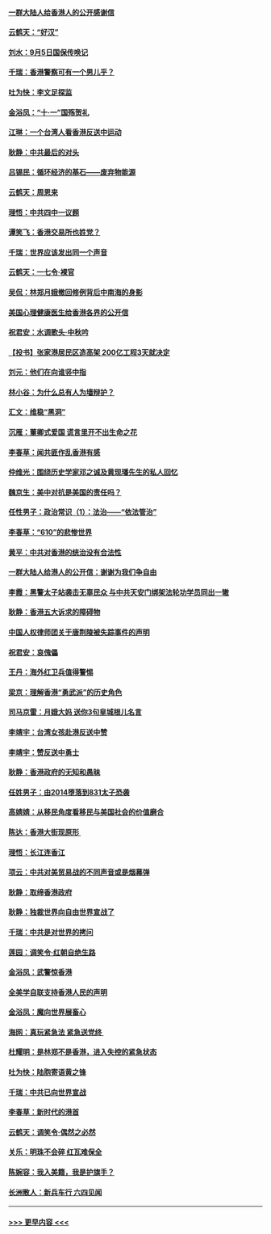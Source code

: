 #### [一群大陆人给香港人的公开感谢信](../pages/nsc993/n11514797.md?t=09112133) 
#### [云鹤天：“好汉”](../pages/nsc993/n11513536.md?t=09112133) 
#### [刘水：9月5日国保传唤记](../pages/nsc993/n11513460.md?t=09112133) 
#### [千瑞：香港警察可有一个男儿乎？](../pages/nsc993/n11513109.md?t=09112133) 
#### [吐为快：李文足探监](../pages/nsc993/n11509622.md?t=09112133) 
#### [金浴凤：“十‧一”国殇贺礼](../pages/nsc993/n11509593.md?t=09112133) 
#### [江琳：一个台湾人看香港反送中运动](../pages/nsc993/n11509211.md?t=09112133) 
#### [耿静：中共最后的对头](../pages/nsc993/n11508308.md?t=09112133) 
#### [吕锡民：循环经济的基石——废弃物能源](../pages/nsc993/n11508212.md?t=09112133) 
#### [云鹤天：周恩来](../pages/nsc993/n11508055.md?t=09112133) 
#### [理悟：中共四中一议题](../pages/nsc993/n11507782.md?t=09112133) 
#### [谭笑飞：香港交易所也姓党？](../pages/nsc993/n11507753.md?t=09112133) 
#### [千瑞：世界应该发出同一个声音](../pages/nsc993/n11507290.md?t=09112133) 
#### [云鹤天：一七令‧裸官](../pages/nsc993/n11507177.md?t=09112133) 
#### [吴侃：林郑月娥撤回修例背后中南海的身影](../pages/nsc993/n11506876.md?t=09112133) 
#### [美国心理健康医生给香港各界的公开信](../pages/nsc993/n11506809.md?t=09112133) 
#### [祝君安：水调歌头‧中秋吟](../pages/nsc993/n11506758.md?t=09112133) 
#### [【投书】张家港居民区造高架 200亿工程3天就决定](../pages/nsc993/n11506682.md?t=09112133) 
#### [刘元：他们在向谁竖中指](../pages/nsc993/n11505384.md?t=09112133) 
#### [林小谷：为什么总有人为墙辩护？](../pages/nsc993/n11505226.md?t=09112133) 
#### [汇文：维稳“黑洞”](../pages/nsc993/n11504347.md?t=09112133) 
#### [沉雁：董卿式爱国 谎言里开不出生命之花](../pages/nsc993/n11503215.md?t=09112133) 
#### [李春草：闻共匪作乱香港有感](../pages/nsc993/n11503072.md?t=09112133) 
#### [仲维光：围绕历史学家邓之诚及黄现璠先生的私人回忆](../pages/nsc993/n11501330.md?t=09112133) 
#### [魏京生：美中对抗是美国的责任吗？](../pages/nsc993/n11500723.md?t=09112133) 
#### [任性男子：政治常识（1）：法治——“依法管治”](../pages/nsc993/n11500791.md?t=09112133) 
#### [李春草：“610”的悲惨世界](../pages/nsc993/n11501141.md?t=09112133) 
#### [黄平：中共对香港的统治没有合法性](../pages/nsc993/n11499473.md?t=09112133) 
#### [一群大陆人给港人的公开信：谢谢为我们争自由](../pages/nsc993/n11500402.md?t=09112133) 
#### [李霞：黑警太子站袭击无辜民众 与中共天安门绑架法轮功学员同出一辙](../pages/nsc993/n11499805.md?t=09112133) 
#### [耿静：香港五大诉求的障碍物](../pages/nsc993/n11497578.md?t=09112133) 
#### [中国人权律师团关于唐荆陵被失踪事件的声明](../pages/nsc993/n11500014.md?t=09112133) 
#### [祝君安：哀傀儡](../pages/nsc993/n11499776.md?t=09112133) 
#### [王丹：海外红卫兵值得警惕](../pages/nsc993/n11498138.md?t=09112133) 
#### [梁京：理解香港“勇武派”的历史角色](../pages/nsc993/n11498006.md?t=09112133) 
#### [司马京雷：月娥大妈  送你3句皇城根儿名言](../pages/nsc993/n11497885.md?t=09112133) 
#### [李靖宇：台湾女孩赴港反送中赞](../pages/nsc993/n11497721.md?t=09112133) 
#### [李靖宇：赞反送中勇士](../pages/nsc993/n11497452.md?t=09112133) 
#### [耿静：香港政府的无知和愚昧](../pages/nsc993/n11494238.md?t=09112133) 
#### [任姓男子：由2014堕落到831太子恐袭](../pages/nsc993/n11496683.md?t=09112133) 
#### [高婧婧：从移民角度看移民与美国社会的价值磨合](../pages/nsc993/n11495757.md?t=09112133) 
#### [陈达：香港大街现原形 ](../pages/nsc993/n11495441.md?t=09112133) 
#### [理悟：长江连香江](../pages/nsc993/n11495377.md?t=09112133) 
#### [项云：中共对美贸易战的不同声音或是烟幕弹](../pages/nsc993/n11494929.md?t=09112133) 
#### [耿静：取缔香港政府](../pages/nsc993/n11494218.md?t=09112133) 
#### [耿静：独裁世界向自由世界宣战了](../pages/nsc993/n11494190.md?t=09112133) 
#### [千瑞：中共是对世界的拷问](../pages/nsc993/n11493021.md?t=09112133) 
#### [莲园：调笑令‧红朝自绝生路](../pages/nsc993/n11493011.md?t=09112133) 
#### [金浴凤：武警惊香港](../pages/nsc993/n11492994.md?t=09112133) 
#### [全美学自联支持香港人民的声明](../pages/nsc993/n11492630.md?t=09112133) 
#### [金浴凤：魔向世界展畜心](../pages/nsc993/n11492599.md?t=09112133) 
#### [海网：真玩紧急法 紧急送党终 ](../pages/nsc993/n11492535.md?t=09112133) 
#### [杜耀明：是林郑不是香港，进入失控的紧急状态](../pages/nsc993/n11491420.md?t=09112133) 
#### [吐为快：陆胞寄语黄之锋](../pages/nsc993/n11491117.md?t=09112133) 
#### [千瑞：中共已向世界宣战](../pages/nsc993/n11490123.md?t=09112133) 
#### [李春草：新时代的港首](../pages/nsc993/n11489864.md?t=09112133) 
#### [云鹤天：调笑令·偶然之必然](../pages/nsc993/n11489701.md?t=09112133) 
#### [关乐：明珠不会碎 红瓦难保全](../pages/nsc993/n11489647.md?t=09112133) 
#### [陈婉容：我入美籍，我是护旗手？](../pages/nsc993/n11487908.md?t=09112133) 
#### [长洲散人：新兵车行 六四见闻](../pages/nsc993/n11487729.md?t=09112133) 

----
#### [ >>> 更早内容 <<< ](../indexes/nsc993-earlier.md)
